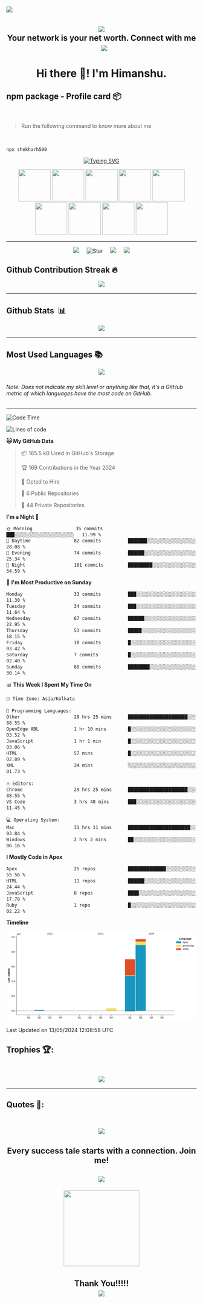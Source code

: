   <img align="center" src="https://capsule-render.vercel.app/api?type=waving&color=gradient&height=90"/>

<h2 align="center"> <a href="https://www.salesforce.com/trailblazer/shekharh500"> <img align="center" src="https://img.shields.io/badge/Salesforce-00A1E0.svg?style=for-the-badge&logo=Salesforce&logoColor=white&label=Trailhead"/></a><br>  Your network is your net worth. Connect with me &nbsp;&nbsp;&nbsp;<a href="https://www.linkedin.com/in/shekharh500/"><img img align="center" src="https://img.shields.io/badge/LinkedIn-0077B5?style=for-the-badge&logo=linkedin&logoColor=white"></img></a>
</h2>

<h1 align="center"> Hi there 👋! I'm Himanshu.</h1>

## npm package - Profile card 📦 
<br>

> Run the following command to know more about me

<br> 

```
npx shekharh500
```

<p align="center">
<a href="https://git.io/typing-svg"><img src="https://readme-typing-svg.demolab.com?font=Open+sans&weight=100&size=25&duration=2000&pause=500&color=D25900FF&center=false&random=true&width=435&lines=%40shekharh500;9X+Salesforce+Certified;Developed+3%2B+AppExchange+App.;7X+Super+Badges" alt="Typing SVG" /></a>
</p>
<p align="center">
 <img src="https://github.com/shekharh500/shekharh500/assets/46718471/ba4fd445-d97d-4da3-b8a6-0740dd2a07ad" width="85" height="85"/>
 <img src="https://github.com/shekharh500/shekharh500/assets/46718471/c0c805aa-fb91-4ebf-8e0d-9d20426c5131" width="85" height="85"/>
 <img src="https://github.com/shekharh500/shekharh500/assets/46718471/9d72f356-ad54-44a3-9382-0fe19778a920" width="85" height="85"/>
 <img src="https://github.com/shekharh500/shekharh500/assets/46718471/dd728a49-458b-4250-967b-de9c0792e69e" width="85" height="85"/>
 <img src="https://github.com/shekharh500/shekharh500/assets/46718471/3fa39da0-51a1-4ec8-9498-cfed12462255" width="85" height="85"/>
 <img src="https://github.com/shekharh500/shekharh500/assets/46718471/62d73de4-b51a-4020-be4f-ab643d8afe9d" width="85" height="85"/>
 <img src="https://github.com/shekharh500/shekharh500/assets/46718471/7f576321-406f-4856-96fb-7903e7f03c6c" width="85" height="85"/>
 <img src="https://github.com/shekharh500/shekharh500/assets/46718471/3ce48d48-a484-447f-8010-e6f0972fe519" width="85" height="85"/>
 <img src="https://github.com/shekharh500/shekharh500/assets/46718471/fbdade35-1930-49af-9187-68c923f55d17" width="85" height="85"/>
</p>
<hr>
<!--
<p align='center'>
  
  <img alt="Last Commit" src="https://custom-icon-badges.demolab.com/github/last-commit/shekharh500/custom-icon-badges?logo=history&color=green&logoColor=white" />
  <img alt="Contributors" src="https://custom-icon-badges.demolab.com/badge/dynamic/json?logo=graph&logoColor=fff&color=blue&label=total%20contributions&query=%24.totalContributions&url=https%3A%2F%2Fstreak-stats.demolab.com%2F%3Fuser%3Dshekharh500%26type%3Djson" />
  <img alt="Issues" src="https://custom-icon-badges.demolab.com/github/languages/code-size/shekharh500/custom-icon-badges?logo=file-code&logoColor=white" />
      <img alt="Issues" src="https://custom-icon-badges.demolab.com/github/issues-raw/shekharh500/custom-icon-badges?logo=issue" />
   <img alt="GitHub pull requests" src="https://custom-icon-badges.demolab.com/github/issues-pr-closed/shekharh500/custom-icon-badges?color=purple&logo=git-pull-request&logoColor=white" />
  <img alt="GitHub Streaks" src="https://custom-icon-badges.demolab.com/badge/dynamic/json?logo=fire&logoColor=fff&color=orange&label=github%20streak&query=%24.currentStreak.length&suffix=%20days&url=https%3A%2F%2Fstreak-stats.demolab.com%2F%3Fuser%3Dshekharh500%26type%3Djson" />
</p> -->
<p align='center'>
<img src="https://komarev.com/ghpvc/?username=shekharh500">&nbsp;&nbsp;&nbsp;&nbsp;
  <img alt="Star" src="https://img.shields.io/github/stars/shekharh500?logo=star&cacheSeconds=2592000" />&nbsp;&nbsp;&nbsp;&nbsp;
<img src="https://img.shields.io/github/followers/shekharh500?style=social">&nbsp;&nbsp;&nbsp;&nbsp;
<img src="https://api.visitorbadge.io/api/visitors?path=shekharh500&countColor=%23263759&style=plastic" />
</p>

## Github Contribution Streak 🔥 
<p align='center'><img src="https://github-readme-streak-stats.herokuapp.com?user=shekharh500&theme=light&hide_border=true&date_format=M%20j%5B%2C%20Y%5D"></p>
<hr>

## Github Stats &nbsp;📊
<p align='center'>
<img src="https://github-readme-stats.vercel.app/api?username=shekharh500&theme=light&hide_rank=false&rank_icon=percentile&show_icons=true&include_all_commits=true">
</p>
<hr>

## Most Used Languages 📚
<p align='center'>
<img src="https://github-readme-stats.anuraghazra1.vercel.app/api/top-langs/?username=shekharh500&theme=light&hide_border=true&no-bg=true&no-frame=true&langs_count=10">
</p>
<p align='center'>
<h6>Note: Does not indicate my skill level or anything like that, it's a GitHub metric of which languages have the most code on GitHub.</h6>
</p>
<hr>

<!--START_SECTION:waka-->
![Code Time](http://img.shields.io/badge/Code%20Time-423%20hrs%202%20mins-blue)

![Lines of code](https://img.shields.io/badge/From%20Hello%20World%20I%27ve%20Written-17.0%20million%20lines%20of%20code-blue)

**🐱 My GitHub Data** 

> 📦 165.5 kB Used in GitHub's Storage 
 > 
> 🏆 169 Contributions in the Year 2024
 > 
> 💼 Opted to Hire
 > 
> 📜 6 Public Repositories 
 > 
> 🔑 44 Private Repositories 
 > 
**I'm a Night 🦉** 

```text
🌞 Morning                35 commits          ███░░░░░░░░░░░░░░░░░░░░░░   11.99 % 
🌆 Daytime                82 commits          ███████░░░░░░░░░░░░░░░░░░   28.08 % 
🌃 Evening                74 commits          ██████░░░░░░░░░░░░░░░░░░░   25.34 % 
🌙 Night                  101 commits         █████████░░░░░░░░░░░░░░░░   34.59 % 
```
📅 **I'm Most Productive on Sunday** 

```text
Monday                   33 commits          ███░░░░░░░░░░░░░░░░░░░░░░   11.30 % 
Tuesday                  34 commits          ███░░░░░░░░░░░░░░░░░░░░░░   11.64 % 
Wednesday                67 commits          ██████░░░░░░░░░░░░░░░░░░░   22.95 % 
Thursday                 53 commits          █████░░░░░░░░░░░░░░░░░░░░   18.15 % 
Friday                   10 commits          █░░░░░░░░░░░░░░░░░░░░░░░░   03.42 % 
Saturday                 7 commits           █░░░░░░░░░░░░░░░░░░░░░░░░   02.40 % 
Sunday                   88 commits          ████████░░░░░░░░░░░░░░░░░   30.14 % 
```


📊 **This Week I Spent My Time On** 

```text
🕑︎ Time Zone: Asia/Kolkata

💬 Programming Languages: 
Other                    29 hrs 25 mins      ██████████████████████░░░   88.55 % 
OpenEdge ABL             1 hr 10 mins        █░░░░░░░░░░░░░░░░░░░░░░░░   03.52 % 
JavaScript               1 hr 1 min          █░░░░░░░░░░░░░░░░░░░░░░░░   03.06 % 
HTML                     57 mins             █░░░░░░░░░░░░░░░░░░░░░░░░   02.89 % 
XML                      34 mins             ░░░░░░░░░░░░░░░░░░░░░░░░░   01.73 % 

🔥 Editors: 
Chrome                   29 hrs 25 mins      ██████████████████████░░░   88.55 % 
VS Code                  3 hrs 48 mins       ███░░░░░░░░░░░░░░░░░░░░░░   11.45 % 

💻 Operating System: 
Mac                      31 hrs 11 mins      ███████████████████████░░   93.84 % 
Windows                  2 hrs 2 mins        ██░░░░░░░░░░░░░░░░░░░░░░░   06.16 % 
```

**I Mostly Code in Apex** 

```text
Apex                     25 repos            ██████████████░░░░░░░░░░░   55.56 % 
HTML                     11 repos            ██████░░░░░░░░░░░░░░░░░░░   24.44 % 
JavaScript               8 repos             ████░░░░░░░░░░░░░░░░░░░░░   17.78 % 
Ruby                     1 repo              █░░░░░░░░░░░░░░░░░░░░░░░░   02.22 % 
```



**Timeline**

![Lines of Code chart](https://raw.githubusercontent.com/shekharh500/shekharh500/main/assets/bar_graph.png)


 Last Updated on 13/05/2024 12:08:58 UTC
<!--END_SECTION:waka-->

## Trophies 🏆:
<br>
<p align='center'>
<img src="https://github-profile-trophy.vercel.app/?username=shekharh500&theme=flat&no-frame=true&margin-w=15&margin-h=15">
</p>
<hr>

## Quotes 📜:
<br>
<p align="center">
<img src="https://quotes-github-readme.vercel.app/api?type=horizontal&theme=dark">
</p>

##

<h2 align='center'>Every success tale starts with a connection. Join me! <br><br> <a align="center" href="https://www.linkedin.com/in/shekharh500/"><img src="https://img.shields.io/badge/LinkedIn-0077B5?style=for-the-badge&logo=linkedin&logoColor=white"></img></a>
</h2>

<p align='center'>
<img src="https://media.giphy.com/media/O51MQ3DduOcGW6ofR3/giphy.gif" width="200" height="200" frameBorder="0" class="giphy-embed" allowFullScreen></img></p>

<h2 align='center'>Thank You!!!!!
<br>
  <img align="center" src="https://capsule-render.vercel.app/api?type=waving&color=gradient&height=90&section=footer"/>
</h2>

